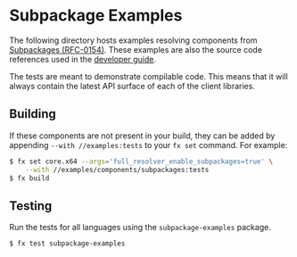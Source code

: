 # Subpackage Examples

The following directory hosts examples resolving components from
[Subpackages (RFC-0154)](/docs/contribute/governance/rfcs/0154_subpackages.md).
These examples are also the source code references used in the
[developer guide](/docs/development/testing/components/subpackaging.md).

<!-- TODO(fxbug.dev/102652): Add the document at the above link -->

The tests are meant to demonstrate compilable code. This means that
it will always contain the latest API surface of each of the client libraries.

## Building

If these components are not present in your build, they can be added by
appending `--with //examples:tests` to your `fx set` command. For example:

<!--
TODO(fxbug.dev/102652): Use the following more common example, instead of the
one below, when the feature flag is no longer needed:

$ fx set core.x64 --with //examples --with //examples:tests
-->

```bash
$ fx set core.x64 --args='full_resolver_enable_subpackages=true' \
    --with //examples/components/subpackages:tests
$ fx build
```

## Testing

Run the tests for all languages using the `subpackage-examples` package.

```bash
$ fx test subpackage-examples
```